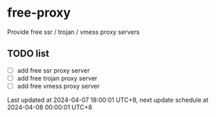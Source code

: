 
# free-proxy
Provide free ssr / trojan / vmess proxy servers


## TODO list
- [ ] add free ssr proxy server
- [ ] add free trojan proxy server
- [ ] add free vmess proxy server

Last updated at 2024-04-07 18:00:01 UTC+8, next update schedule at 2024-04-08 00:00:01 UTC+8


